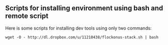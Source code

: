 ## Scripts for installing environment using bash and remote script 

Here is some scripts for installing dev tools using only two commands: 

```
wget -O - http://dl.dropbox.com/u/11210438/flockonus-stack.sh | bash

```